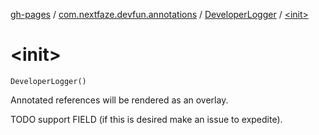 [gh-pages](../../index.md) / [com.nextfaze.devfun.annotations](../index.md) / [DeveloperLogger](index.md) / [&lt;init&gt;](./-init-.md)

# &lt;init&gt;

`DeveloperLogger()`

Annotated references will be rendered as an overlay.

TODO support FIELD (if this is desired make an issue to expedite).


